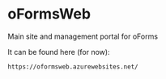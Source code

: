 # oFormsWeb
Main site and management portal for oForms

It can be found here (for now):
```
https://oformsweb.azurewebsites.net/
```
